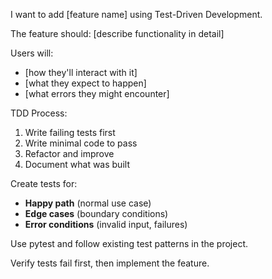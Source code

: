 I want to add [feature name] using Test-Driven Development.

The feature should:
[describe functionality in detail]

Users will:
- [how they'll interact with it]
- [what they expect to happen]
- [what errors they might encounter]

TDD Process:
1. Write failing tests first
2. Write minimal code to pass
3. Refactor and improve
4. Document what was built

Create tests for:
- **Happy path** (normal use case)
- **Edge cases** (boundary conditions)
- **Error conditions** (invalid input, failures)

Use pytest and follow existing test patterns in the project.

Verify tests fail first, then implement the feature.